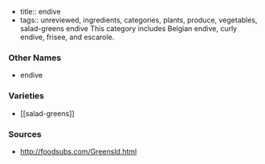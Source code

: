 - title:: endive
- tags:: unreviewed, ingredients, categories, plants, produce, vegetables, salad-greens
endive This category includes Belgian endive, curly endive, frisee, and escarole.

### Other Names

* endive

### Varieties

* [[salad-greens]]

### Sources
* http://foodsubs.com/Greensld.html
